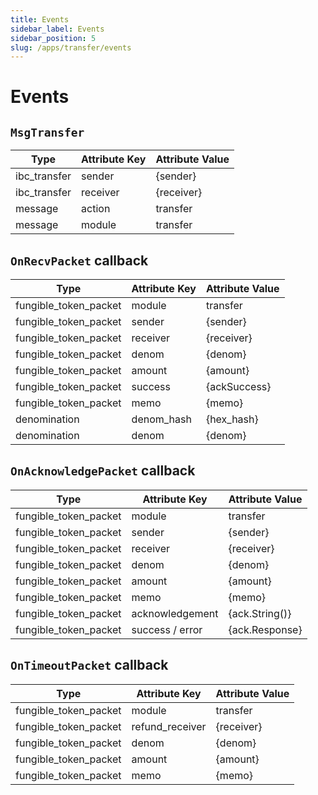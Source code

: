 ```yaml
---
title: Events
sidebar_label: Events
sidebar_position: 5
slug: /apps/transfer/events
---
```



# Events

## `MsgTransfer`

| Type         | Attribute Key | Attribute Value |
|--------------|---------------|-----------------|
| ibc_transfer | sender        | \{sender\}      |
| ibc_transfer | receiver      | \{receiver\}    |
| message      | action        | transfer        |
| message      | module        | transfer        |

## `OnRecvPacket` callback

| Type                  | Attribute Key | Attribute Value |
|-----------------------|---------------|-----------------|
| fungible_token_packet | module        | transfer        |
| fungible_token_packet | sender        | \{sender\}      | 
| fungible_token_packet | receiver      | \{receiver\}    | 
| fungible_token_packet | denom         | \{denom\}       | 
| fungible_token_packet | amount        | \{amount\}      | 
| fungible_token_packet | success       | \{ackSuccess\}  | 
| fungible_token_packet | memo          | \{memo\}        | 
| denomination          | denom_hash    | \{hex_hash\}    |
| denomination          | denom         | \{denom\}       |

## `OnAcknowledgePacket` callback

| Type                  | Attribute Key   | Attribute Value   |
|-----------------------|-----------------|-------------------|
| fungible_token_packet | module          | transfer          |
| fungible_token_packet | sender          | \{sender\}        |
| fungible_token_packet | receiver        | \{receiver\}      |
| fungible_token_packet | denom           | \{denom\}         |
| fungible_token_packet | amount          | \{amount\}        |
| fungible_token_packet | memo            | \{memo\}          |
| fungible_token_packet | acknowledgement | \{ack.String()\}  |
| fungible_token_packet | success / error | \{ack.Response\}  |

## `OnTimeoutPacket` callback

| Type                  | Attribute Key   | Attribute Value |
|-----------------------|-----------------|-----------------|
| fungible_token_packet | module          | transfer        |
| fungible_token_packet | refund_receiver | \{receiver\}    |
| fungible_token_packet | denom           | \{denom\}       |
| fungible_token_packet | amount          | \{amount\}      |
| fungible_token_packet | memo            | \{memo\}        |
